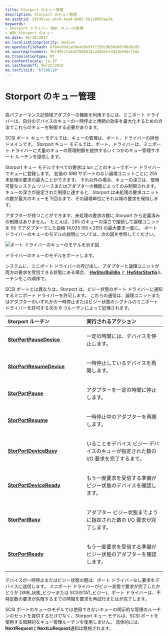 ```yaml
---
title: Storport のキュー管理
description: Storport のキュー管理
ms.assetid: 29fddcac-abc9-4aa4-8485-56120805ae34
keywords:
- Storport ドライバー WDK、キューの管理
- WDK Storport のキュー
ms.date: 04/20/2017
ms.localizationpriority: medium
ms.openlocfilehash: 8f84c0dd1a69eab9e97f7150c9030eb0708d6c8b
ms.sourcegitcommit: fb7d95c7a5d47860918cd3602efdd33b69dcf2da
ms.translationtype: MT
ms.contentlocale: ja-JP
ms.lasthandoff: 06/25/2019
ms.locfileid: "67386118"
---
```

# <a name="storport-queue-management"></a>Storport のキュー管理


## <span id="ddk_storport_queue_management_kg"></span><span id="DDK_STORPORT_QUEUE_MANAGEMENT_KG"></span>


高パフォーマンス記憶域アダプターの機能を利用するには、ミニポート ドライバーは、自分のデバイスのキューの一時停止と再開の効率を最大化するための方法でこれらのキューを制御する必要があります。

SCSI ポート キュー モデルでは、キューの管理は、ポート、ドライバーの排他ドメインです。 Storport キュー モデルでは、ポート、ドライバーは、ミニポート ドライバーに大量のキューの管理制御を提供するいくつかのキュー管理サポート ルーチンを提供します。

Storport キュー モデルですべての要求は lun ごとのキューでポート ドライバーでキューに登録します。 拡張の SRB サポートのない論理ユニットごとに 255 未処理の要求の最大ことができます。 それ以外の場合、キューの深さは、使用可能なシステム リソースまたはアダプターの機能によってのみ制限されます。 キューの深さが設定された制限に達すると、Storport は未処理の要求ユニットの数が最大のキューを下回るまで、その論理単位にそれ以降の要求を保持します。

アダプターが持つことができます、未処理の要求の数に Storport から定義済みの制限はありません。 たとえば、255 のキューの深さで接続して論理ユニットを 55 でアダプターでした投稿 14,025 (55 x 255) の最大要求一度に。 ポート ドライバーのキューのモデルの説明については、次の図を参照してください。

![ポート ドライバーのキューのモデルを示す図](images/queues.png)

ドライバーのキューのモデルをポートします。

システムに、ミニポート ドライバーの呼び出し、アダプターと論理ユニットが両方の要求を受信できる状態にある場合、 [ **HwStorBuildIo** ](https://docs.microsoft.com/windows-hardware/drivers/ddi/content/storport/nc-storport-hw_buildio)と[ **HwStorStartIo**](https://docs.microsoft.com/windows-hardware/drivers/ddi/content/storport/nc-storport-hw_startio)ルーチンをこの順序で。

SCSI ポートとは異なりは、Storport は、ビジー状態のポート ドライバーに通知するミニポート ドライバーを許可します。 これらの通信は、論理ユニットまたはアダプターのいずれかの一時停止またはビジー状態のシグナルのミニポート ドライバーを許可する次の 8 つルーチンによって処理されます。

<table>
<colgroup>
<col width="50%" />
<col width="50%" />
</colgroup>
<thead>
<tr class="header">
<th align="left">Storport ルーチン</th>
<th align="left">実行されるアクション</th>
</tr>
</thead>
<tbody>
<tr class="odd">
<td align="left"><p><a href="https://docs.microsoft.com/windows-hardware/drivers/ddi/content/storport/nf-storport-storportpausedevice" data-raw-source="[&lt;strong&gt;StorPortPauseDevice&lt;/strong&gt;](https://docs.microsoft.com/windows-hardware/drivers/ddi/content/storport/nf-storport-storportpausedevice)"><strong>StorPortPauseDevice</strong></a></p></td>
<td align="left"><p>一定の時間には、デバイスを停止します。</p></td>
</tr>
<tr class="even">
<td align="left"><p><a href="https://docs.microsoft.com/windows-hardware/drivers/ddi/content/storport/nf-storport-storportresumedevice" data-raw-source="[&lt;strong&gt;StorPortResumeDevice&lt;/strong&gt;](https://docs.microsoft.com/windows-hardware/drivers/ddi/content/storport/nf-storport-storportresumedevice)"><strong>StorPortResumeDevice</strong></a></p></td>
<td align="left"><p>一時停止しているデバイスを再開します。</p></td>
</tr>
<tr class="odd">
<td align="left"><p><a href="https://docs.microsoft.com/windows-hardware/drivers/ddi/content/storport/nf-storport-storportpause" data-raw-source="[&lt;strong&gt;StorPortPause&lt;/strong&gt;](https://docs.microsoft.com/windows-hardware/drivers/ddi/content/storport/nf-storport-storportpause)"><strong>StorPortPause</strong></a></p></td>
<td align="left"><p>アダプターを一定の時間に停止します。</p></td>
</tr>
<tr class="even">
<td align="left"><p><a href="https://docs.microsoft.com/windows-hardware/drivers/ddi/content/storport/nf-storport-storportresume" data-raw-source="[&lt;strong&gt;StorPortResume&lt;/strong&gt;](https://docs.microsoft.com/windows-hardware/drivers/ddi/content/storport/nf-storport-storportresume)"><strong>StorPortResume</strong></a></p></td>
<td align="left"><p>一時停止中のアダプターを再開します。</p></td>
</tr>
<tr class="odd">
<td align="left"><p><a href="https://docs.microsoft.com/windows-hardware/drivers/ddi/content/storport/nf-storport-storportdevicebusy" data-raw-source="[&lt;strong&gt;StorPortDeviceBusy&lt;/strong&gt;](https://docs.microsoft.com/windows-hardware/drivers/ddi/content/storport/nf-storport-storportdevicebusy)"><strong>StorPortDeviceBusy</strong></a></p></td>
<td align="left"><p>いることをデバイス ビジー デバイスのキューが指定された数の I/O 要求を完了するまで。</p></td>
</tr>
<tr class="even">
<td align="left"><p><a href="https://docs.microsoft.com/windows-hardware/drivers/ddi/content/storport/nf-storport-storportdeviceready" data-raw-source="[&lt;strong&gt;StorPortDeviceReady&lt;/strong&gt;](https://docs.microsoft.com/windows-hardware/drivers/ddi/content/storport/nf-storport-storportdeviceready)"><strong>StorPortDeviceReady</strong></a></p></td>
<td align="left"><p>もう一度要求を受信する準備がビジー状態のデバイスを確認します。</p></td>
</tr>
<tr class="odd">
<td align="left"><p><a href="https://docs.microsoft.com/windows-hardware/drivers/ddi/content/storport/nf-storport-storportbusy" data-raw-source="[&lt;strong&gt;StorPortBusy&lt;/strong&gt;](https://docs.microsoft.com/windows-hardware/drivers/ddi/content/storport/nf-storport-storportbusy)"><strong>StorPortBusy</strong></a></p></td>
<td align="left"><p>アダプター ビジー状態までように指定された数の I/O 要求が完了します。</p></td>
</tr>
<tr class="even">
<td align="left"><p><a href="https://docs.microsoft.com/windows-hardware/drivers/ddi/content/storport/nf-storport-storportready" data-raw-source="[&lt;strong&gt;StorPortReady&lt;/strong&gt;](https://docs.microsoft.com/windows-hardware/drivers/ddi/content/storport/nf-storport-storportready)"><strong>StorPortReady</strong></a></p></td>
<td align="left"><p>もう一度要求を受信する準備がビジー状態のアダプターを確認します。</p></td>
</tr>
</tbody>
</table>

 

デバイスが一時停止またはビジー状態の間は、ポート ドライバーなし要求をデバイスに送信します。 ミニポート ドライバーがビジー状態で要求が完了したかどうか (SRB\_状態\_ビジーまたは SCSISTAT\_ビジー)、ポート ドライバーは、不特定数の要求が失敗するまでの時間を要求を再試行またはが完了します。

SCSI ポートのキューのモデルでは使用できないキューの明示的な管理のルーチンのセットを提供するだけでなく、Storport キュー モデルは、SCSI ポートを使用する暗黙的なキュー管理ルーチンを使用しません。 具体的には、 **NextRequest**と**NextLuRequest**通知は無視されます。

 

 




